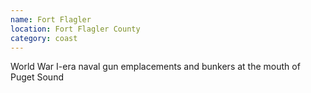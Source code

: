 ```yaml
---
name: Fort Flagler
location: Fort Flagler County
category: coast
---
```


World War I-era naval gun emplacements and bunkers at the mouth of Puget Sound
